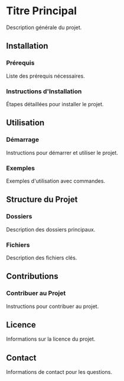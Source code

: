 # Titre Principal

Description générale du projet.

## Installation

### Prérequis
Liste des prérequis nécessaires.

### Instructions d'Installation
Étapes détaillées pour installer le projet.

## Utilisation

### Démarrage
Instructions pour démarrer et utiliser le projet.

### Exemples
Exemples d'utilisation avec commandes.

## Structure du Projet

### Dossiers
Description des dossiers principaux.

### Fichiers
Description des fichiers clés.

## Contributions

### Contribuer au Projet
Instructions pour contribuer au projet.

## Licence

Informations sur la licence du projet.

## Contact

Informations de contact pour les questions.

